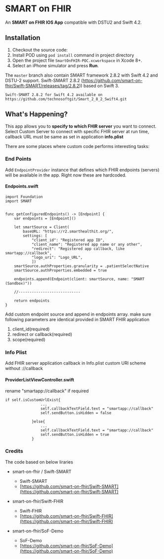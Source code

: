 SMART on FHIR
=============

An **SMART on FHIR IOS App** compatible with DSTU2 and Swift 4.2.


## Installation

1. Checkout the source code:
2. Install POD using `pod install` command in project directory
3. Open the project file `SmartOnFHIR-POC.xcworkspace` in Xcode 8+.
4. Select an iPhone simulator and press **Run**.

The `master` branch also contain SMART framework 2.8.2 with Swift 4.2 and DSTU-2 support.
Swift-SMART 2.8.2 (https://github.com/smart-on-fhir/Swift-SMART/releases/tag/2.8.2)) based on Swift 3.  

	Swift-SMART 2.8.2 for Swift 4.2 available on 
	https://github.com/technosoftgit/Smart_2_8_2_Swift4.git

## What's Happening?

This app allows you to **specify to which FHIR server** you want to connect. Select Custom Server to connect with specific FHIR server at run time, callback URL must be same as set in application **info.plist**

There are some places where custom code performs interesting tasks:

### End Points

Add `EndpointProvider` instance that defines which FHIR endpoints (servers) will be available in the app.
Right now these are hardcoded.

#### Endpoints.swift
```
import Foundation
import SMART


func getConfiguredEndpoints() -> [Endpoint] {
    var endpoints = [Endpoint]()
    
    let smartSource = Client(
        baseURL: "https://r2.smarthealthit.org/",
        settings: [
            "client_id": "Registered app ID",
            "client_name": "Registered app name or any other",
            "redirect": "Registered app callback, like smartapp://callback",
            "logo_uri": "Logo_URL",
            ])
    smartSource.authProperties.granularity = .patientSelectNative
    smartSource.authProperties.embedded = true
    
    endpoints.append(Endpoint(client: smartSource, name: "SMART (Sandbox)"))
    
    //----------------------------
    
    return endpoints
}
```

Add custom endpoint source and append in endpoints array. make sure following parameters are identical provided in SMART FHIR application
1. client_id(required)
2. redirect or callback(required)
3. scope(required)

### Info Plist

Add FHIR server application callback in Info.plist custom URI scheme without ://callback

#### ProviderListViewController.swift

rename "smartapp://callback" if required
```
if self.isCustomUrlExist{
               	...
                self.callbackTextField.text = "smartapp://callback"
                self.sendButton.isHidden = false
                
            }else{
                ...
                self.callbackTextField.text = "smartapp://callback"
                self.sendButton.isHidden = true
            }
```

### Credits
  The code based on below liraries

  - smart-on-fhir / Swift-SMART 
    * Swift-SMART
    * [https://github.com/smart-on-fhir/Swift-SMART](https://github.com/smart-on-fhir/Swift-SMART)

  - smart-on-fhir/Swift-FHIR
  	* Swift-FHIR
  	* [https://github.com/smart-on-fhir/Swift-FHIR](https://github.com/smart-on-fhir/Swift-FHIR)
  	
  - smart-on-fhir/SoF-Demo
  	* SoF-Demo
  	* [https://github.com/smart-on-fhir/SoF-Demo](https://github.com/smart-on-fhir/SoF-Demo)



